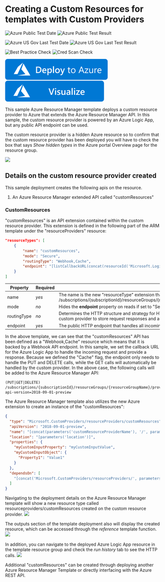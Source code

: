 # Creating a Custom Resources for templates with Custom Providers

![Azure Public Test Date](https://azurequickstartsservice.blob.core.windows.net/badges/101-custom-rp-with-logicapp/PublicLastTestDate.svg)
![Azure Public Test Result](https://azurequickstartsservice.blob.core.windows.net/badges/101-custom-rp-with-logicapp/PublicDeployment.svg)

![Azure US Gov Last Test Date](https://azurequickstartsservice.blob.core.windows.net/badges/101-custom-rp-with-logicapp/FairfaxLastTestDate.svg)
![Azure US Gov Last Test Result](https://azurequickstartsservice.blob.core.windows.net/badges/101-custom-rp-with-logicapp/FairfaxDeployment.svg)

![Best Practice Check](https://azurequickstartsservice.blob.core.windows.net/badges/101-custom-rp-with-logicapp/BestPracticeResult.svg)
![Cred Scan Check](https://azurequickstartsservice.blob.core.windows.net/badges/101-custom-rp-with-logicapp/CredScanResult.svg)

[![Deploy To Azure](https://raw.githubusercontent.com/Azure/azure-quickstart-templates/master/1-CONTRIBUTION-GUIDE/images/deploytoazure.svg?sanitize=true)]("https://portal.azure.com/#create/Microsoft.Template/uri/https%3A%2F%2Fraw.githubusercontent.com%2FAzure%2Fazure-quickstart-templates%2Fmaster%2F101-custom-rp-with-logicapp%2Fazuredeploy.json")
[![Visualize](https://raw.githubusercontent.com/Azure/azure-quickstart-templates/master/1-CONTRIBUTION-GUIDE/images/visualizebutton.svg?sanitize=true)]("http://armviz.io/#/?load=https%3A%2F%2Fraw.githubusercontent.com%2FAzure%2Fazure-quickstart-templates%2Fmaster%2F101-custom-rp-with-logicapp%2Fazuredeploy.json")

This sample Azure Resource Manager template deploys a custom resource provider
to Azure that extends the Azure Resource Manager API. In this sample, the custom
resource provider is powered by an Azure Logic App, but any public API endpoint
can be used.

The custom resource provider is a hidden Azure resource so to confirm that the
custom resource provider has been deployed you will have to check the box that
says _Show hidden types_ in the Azure portal Overview page for the resource
group.

![](images/showhidden.png)

## Details on the custom resource provider created

This sample deployment creates the following apis on the resource.

1. An Azure Resource Manager extended API called "customResources"

### CustomResources

"customResources" is an API extension contained within the custom resource
provider. This extension is defined in the following part of the ARM template
under the "resourceProviders" resource:

```json
"resourceTypes": [
    {
        "name": "customResources",
        "mode": "Secure",
        "routingType": "Webhook,Cache",
        "endpoint": "[listCallbackURL(concat(resourceId('Microsoft.Logic/workflows', parameters('logicAppName')), '/triggers/CustomProviderWebhook'), '2017-07-01').value]"
    }
]
```

| Property    | Required | Description                                                                                                                                                                                                                                                                                                                                                  |
| ----------- | -------- | ------------------------------------------------------------------------------------------------------------------------------------------------------------------------------------------------------------------------------------------------------------------------------------------------------------------------------------------------------------ |
| name        | _yes_    | The name is the new "resourceType" extension that is added to the Azure Resource Manager API. This extension is instanced to the custom resource provider. Example: /subscriptions/{subscriptionId}/resourceGroups/{resourceGroupName}/providers/Microsoft.CustomProviders/resourceProviders/{resourceProviderName}/**customResources**/{customResourceName} |
| mode        | _no_     | Hides the **endpoint** property on reads if set to "Secure".                                                                                                                                                                                                                                                                                                 |
| routingType | _no_     | Determines the HTTP structure and strategy for HTTP requests to the **endpoint**. The property is structured as flags. The "Webhook" flag changes all requests to _POST_. The "Cache" flag allows the custom provider to store request responses and automatically return them on subsequent _GET_ requests.                                                 |
| endpoint    | _yes_    | The public HTTP endpoint that handles all incoming reuqests.                                                                                                                                                                                                                                                                                                 |

In the above template, we can see that the "customResources" API has been
defined as a "Webhook,Cache" resource which means that it is backed by a Webhook
API endpoint. In this sample, we set the callback URL for the Azure Logic App to
handle the incoming request and provide a response. Because we defined the
"Cache" flag, the endpoint only needs to handle the PUT and DELETE calls, while
the GET calls will automatically be handled by the custom provider. In the above
case, the following calls will be added to the Azure Resource Manager API:

```
(PUT|GET|DELETE) /subscriptions/{subscriptionId}/resourceGroups/{resourceGroupName}/providers/Microsoft.CustomProviders/resourceProviders/{resourceProviderName}/customResources/{customResourceName}?api-version=2018-09-01-preview
```

The Azure Resource Manager template also utilizes the new Azure extension to
create an instance of the "customResources":

```json
{
  "type": "Microsoft.CustomProviders/resourceProviders/customResources",
  "apiVersion": "2018-09-01-preview",
  "name": "[concat(parameters('customResourceProviderName'), '/', parameters('customResourceName'))]",
  "location": "[parameters('location')]",
  "properties": {
    "myCustomInputProperty": "myCustomInputValue",
    "myCustomInputObject": {
      "Property1": "Value1"
    }
  },
  "dependsOn": [
    "[concat('Microsoft.CustomProviders/resourceProviders/', parameters('customResourceProviderName'))]"
  ]
}
```

Navigating to the deployment details on the Azure Resource Manager template will
show a new resource type called resourceproviders/customResources created on the
custom resource provider. ![](images/createdcustomresource.PNG)

The outputs section of the template deployment also will display the created
resource, which can be accessed through the _reference_ template function.
![](images/customresourcetemplateoutput.png)

In addition, you can navigate to the deployed Azure Logic App resource in the
template resource group and check the _run history_ tab to see the HTTP calls.
![](images/logicapprun.png)

Additional "customResources" can be created through deploying another Azure
Resource Manager Template or directly interfacing with the Azure REST API.

